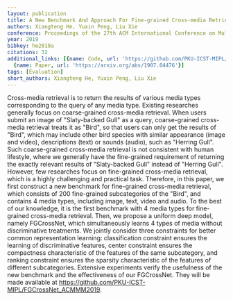 ```yaml
---
layout: publication
title: A New Benchmark And Approach For Fine-grained Cross-media Retrieval
authors: Xiangteng He, Yuxin Peng, Liu Xie
conference: Proceedings of the 27th ACM International Conference on Multimedia
year: 2019
bibkey: he2019a
citations: 32
additional_links: [{name: Code, url: 'https://github.com/PKU-ICST-MIPL/FGCrossNet_ACMMM2019.'},
  {name: Paper, url: 'https://arxiv.org/abs/1907.04476'}]
tags: [Evaluation]
short_authors: Xiangteng He, Yuxin Peng, Liu Xie
---
```

Cross-media retrieval is to return the results of various media types
corresponding to the query of any media type. Existing researches generally
focus on coarse-grained cross-media retrieval. When users submit an image of
"Slaty-backed Gull" as a query, coarse-grained cross-media retrieval treats it
as "Bird", so that users can only get the results of "Bird", which may include
other bird species with similar appearance (image and video), descriptions
(text) or sounds (audio), such as "Herring Gull". Such coarse-grained
cross-media retrieval is not consistent with human lifestyle, where we
generally have the fine-grained requirement of returning the exactly relevant
results of "Slaty-backed Gull" instead of "Herring Gull". However, few
researches focus on fine-grained cross-media retrieval, which is a highly
challenging and practical task. Therefore, in this paper, we first construct a
new benchmark for fine-grained cross-media retrieval, which consists of 200
fine-grained subcategories of the "Bird", and contains 4 media types, including
image, text, video and audio. To the best of our knowledge, it is the first
benchmark with 4 media types for fine-grained cross-media retrieval. Then, we
propose a uniform deep model, namely FGCrossNet, which simultaneously learns 4
types of media without discriminative treatments. We jointly consider three
constraints for better common representation learning: classification
constraint ensures the learning of discriminative features, center constraint
ensures the compactness characteristic of the features of the same subcategory,
and ranking constraint ensures the sparsity characteristic of the features of
different subcategories. Extensive experiments verify the usefulness of the new
benchmark and the effectiveness of our FGCrossNet. They will be made available
at https://github.com/PKU-ICST-MIPL/FGCrossNet_ACMMM2019.